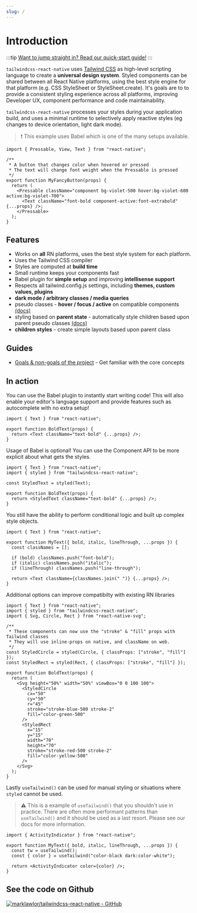 ```yaml
---
slug: /
---
```


# Introduction

:::tip
[Want to jump straight in? Read our quick-start guide!](/quick-start)
:::

`tailwindcss-react-native` uses [Tailwind CSS](https://tailwindcss.com) as high-level scripting language to create a **universal design system**. Styled components can be shared between all React Native platforms, using the best style engine for that platform (e.g. CSS StyleSheet or StyleSheet.create). It's goals are to to provide a consistent styling experience across all platforms, improving Developer UX, component performance and code maintainability.

`tailwindcss-react-native` processes your styles during your application build, and uses a minimal runtime to selectively apply reactive styles (eg changes to device orientation, light dark mode).

> :exclamation: This example uses Babel which is one of the many setups available.

```tsx
import { Pressable, View, Text } from "react-native";

/**
 * A button that changes color when hovered or pressed
 * The text will change font weight when the Pressable is pressed
 */
export function MyFancyButton(props) {
  return (
    <Pressable className="component bg-violet-500 hover:bg-violet-600 active:bg-violet-700">
      <Text className="font-bold component-active:font-extrabold" {...props} />;
    </Pressable>
  );
}
```

## Features

- Works on **all** RN platforms, uses the best style system for each platform.
- Uses the Tailwind CSS compiler
- Styles are computed at **build time**
- Small runtime keeps your components fast
- Babel plugin for **simple setup** and improving **intellisense support**
- Respects all tailwind.config.js settings, including **themes, custom values, plugins**
- **dark mode / arbitrary classes / media queries**
- pseudo classes - **hover / focus / active** on compatible components [(docs)](https://tailwindcss-react-native.vercel.app/tailwind/core-concepts/pseudo-classes)
- styling based on **parent state** - automatically style children based upon parent pseudo classes [(docs)](https://tailwindcss-react-native.vercel.app/tailwind/core-concepts/component)
- **children styles** - create simple layouts based upon parent class

## Guides

- [Goals & non-goals of the project](./guides/goals) - Get familiar with the core concepts

## In action

You can use the Babel plugin to instantly start writing code! This will also enable your editor's language support and provide features such as autocomplete with no extra setup!

```tsx
import { Text } from "react-native";

export function BoldText(props) {
  return <Text className="text-bold" {...props} />;
}
```

Usage of Babel is optional! You can use the Component API to be more explicit about what gets the styles.

```tsx
import { Text } from "react-native";
import { styled } from "tailwindcss-react-native";

const StyledText = styled(Text);

export function BoldText(props) {
  return <StyledText className="text-bold" {...props} />;
}
```

You still have the ability to perform conditional logic and built up complex style objects.

```tsx
import { Text } from "react-native";

export function MyText({ bold, italic, lineThrough, ...props }) {
  const classNames = [];

  if (bold) classNames.push("font-bold");
  if (italic) classNames.push("italic");
  if (lineThrough) classNames.push("line-through");

  return <Text className={classNames.join(" ")} {...props} />;
}
```

Additional options can improve compatibilty with existing RN libraries

```tsx
import { Text } from "react-native";
import { styled } from "tailwindcss-react-native";
import { Svg, Circle, Rect } from "react-native-svg";

/**
 * These components can now use the "stroke" & "fill" props with Tailwind classes
 * They will use inline-props on native, and className on web.
 */
const StyledCircle = styled(Circle, { classProps: ["stroke", "fill"] });
const StyledRect = styled(Rect, { classProps: ["stroke", "fill"] });

export function BoldText(props) {
  return (
    <Svg height="50%" width="50%" viewBox="0 0 100 100">
      <StyledCircle
        cx="50"
        cy="50"
        r="45"
        stroke="stroke-blue-500 stroke-2"
        fill="color-green-500"
      />
      <StyledRect
        x="15"
        y="15"
        width="70"
        height="70"
        stroke="stroke-red-500 stroke-2"
        fill="color-yellow-500"
      />
    </Svg>
  );
}
```

Lastly `useTailwind()` can be used for manual styling or situations where `styled` cannot be used.

> :warning: This is a example of `useTailwind()` that you shouldn't use in practice. There are often more performant patterns than `useTailwind()` and it should be used as a last resort. Please see our docs for more information.

```tsx
import { ActivityIndicator } from "react-native";

export function MyText({ bold, italic, lineThrough, ...props }) {
  const tw = useTailwind();
  const { color } = useTailwind("color-black dark:color-white");

  return <ActivityIndicator color={color} />;
}
```

## See the code on Github

[![marklawlor/tailwindcss-react-native - GitHub](https://github-link-card.s3.ap-northeast-1.amazonaws.com/marklawlor/tailwindcss-react-native.png)](https://github.com/marklawlor/tailwindcss-react-native)
